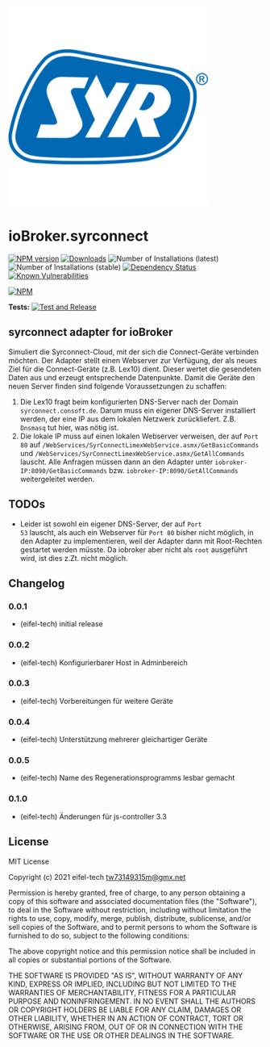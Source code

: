 ![Logo](admin/syrconnect.png)
# ioBroker.syrconnect

[![NPM version](http://img.shields.io/npm/v/iobroker.syrconnect.svg)](https://www.npmjs.com/package/iobroker.syrconnect)
[![Downloads](https://img.shields.io/npm/dm/iobroker.syrconnect.svg)](https://www.npmjs.com/package/iobroker.syrconnect)
![Number of Installations (latest)](http://iobroker.live/badges/syrconnect-installed.svg)
![Number of Installations (stable)](http://iobroker.live/badges/syrconnect-stable.svg)
[![Dependency Status](https://img.shields.io/david/eifel-tech/iobroker.syrconnect.svg)](https://david-dm.org/eifel-tech/iobroker.syrconnect)
[![Known Vulnerabilities](https://snyk.io/test/github/eifel-tech/ioBroker.syrconnect/badge.svg)](https://snyk.io/test/github/eifel-tech/ioBroker.syrconnect)

[![NPM](https://nodei.co/npm/iobroker.syrconnect.png?downloads=true)](https://nodei.co/npm/iobroker.syrconnect/)

**Tests:** [![Test and Release](https://travis-ci.com/eifel-tech/ioBroker.syrconnect.svg?branch=master)](https://travis-ci.com/github/eifel-tech/ioBroker.syrconnect)

## syrconnect adapter for ioBroker

Simuliert die Syrconnect-Cloud, mit der sich die Connect-Geräte verbinden möchten. Der Adapter stellt einen Webserver
zur Verfügung, der als neues Ziel für die Connect-Geräte (z.B. Lex10) dient. Dieser wertet die gesendeten Daten aus und erzeugt
entsprechende Datenpunkte. Damit die Geräte den neuen Server finden sind folgende Voraussetzungen zu schaffen:

1. Die Lex10 fragt beim konfigurierten DNS-Server nach der Domain <code>syrconnect.consoft.de</code>. Darum muss ein
eigener DNS-Server installiert werden, der eine IP aus dem lokalen Netzwerk zurückliefert. Z.B. <code>Dnsmasq</code> tut hier, was nötig ist.
2. Die lokale IP muss auf einen lokalen Webserver verweisen, der auf <code>Port 80</code> auf <code>/WebServices/SyrConnectLimexWebService.asmx/GetBasicCommands</code>
und <code>/WebServices/SyrConnectLimexWebService.asmx/GetAllCommands</code> lauscht. Alle Anfragen müssen dann an den Adapter unter 
<code>iobroker-IP:8090/GetBasicCommands</code> bzw. <code>iobroker-IP:8090/GetAllCommands</code> weitergeleitet werden.

## TODOs
* Leider ist sowohl ein eigener DNS-Server, der auf <code>Port 53</code> lauscht, als auch ein Webserver für <code>Port 80</code> 
bisher nicht möglich, in den Adapter zu implementieren, weil der Adapter dann mit Root-Rechten gestartet werden müsste.
Da iobroker aber nicht als <code>root</code> ausgeführt wird, ist dies z.Zt. nicht möglich.

## Changelog

### 0.0.1
* (eifel-tech) initial release

### 0.0.2
* (eifel-tech) Konfigurierbarer Host in Adminbereich

### 0.0.3
* (eifel-tech) Vorbereitungen für weitere Geräte

### 0.0.4
* (eifel-tech) Unterstützung mehrerer gleichartiger Geräte

### 0.0.5
* (eifel-tech) Name des Regenerationsprogramms lesbar gemacht

### 0.1.0
* (eifel-tech) Änderungen für js-controller 3.3

## License
MIT License

Copyright (c) 2021 eifel-tech <tw73149315m@gmx.net>

Permission is hereby granted, free of charge, to any person obtaining a copy
of this software and associated documentation files (the "Software"), to deal
in the Software without restriction, including without limitation the rights
to use, copy, modify, merge, publish, distribute, sublicense, and/or sell
copies of the Software, and to permit persons to whom the Software is
furnished to do so, subject to the following conditions:

The above copyright notice and this permission notice shall be included in all
copies or substantial portions of the Software.

THE SOFTWARE IS PROVIDED "AS IS", WITHOUT WARRANTY OF ANY KIND, EXPRESS OR
IMPLIED, INCLUDING BUT NOT LIMITED TO THE WARRANTIES OF MERCHANTABILITY,
FITNESS FOR A PARTICULAR PURPOSE AND NONINFRINGEMENT. IN NO EVENT SHALL THE
AUTHORS OR COPYRIGHT HOLDERS BE LIABLE FOR ANY CLAIM, DAMAGES OR OTHER
LIABILITY, WHETHER IN AN ACTION OF CONTRACT, TORT OR OTHERWISE, ARISING FROM,
OUT OF OR IN CONNECTION WITH THE SOFTWARE OR THE USE OR OTHER DEALINGS IN THE
SOFTWARE.
